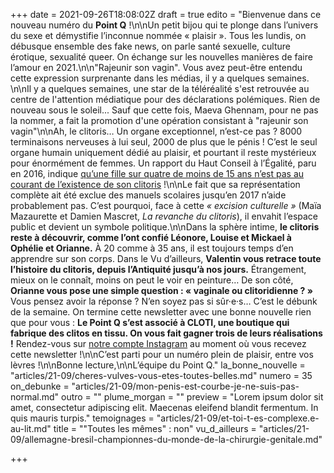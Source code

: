 +++
date = 2021-09-26T18:08:02Z
draft = true
edito = "Bienvenue dans ce nouveau numéro du **Point Q** !\n\nUn petit bijou qui te plonge dans l’univers du sexe et démystifie l’inconnue nommée « plaisir ». Tous les lundis, on débusque ensemble des fake news, on parle santé sexuelle, culture érotique, sexualité queer. On échange sur les nouvelles manières de faire l’amour en 2021.\n\n\"Rajeunir son vagin\". Vous avez peut-être entendu cette expression surprenante dans les médias, il y a quelques semaines. \n\nIl y a quelques semaines, une star de la téléréalité s'est retrouvée au centre de l'attention médiatique pour des déclarations polémiques. Rien de nouveau sous le soleil... Sauf que cette fois, Maeva Ghennam, pour ne pas la nommer, a fait la promotion d'une opération consistant à \"rajeunir son vagin\"\n\nAh, le clitoris… Un organe exceptionnel, n’est-ce pas ? 8000 terminaisons nerveuses à lui seul, 2000 de plus que le pénis ! C’est le seul organe humain uniquement dédié au plaisir, et pourtant il reste mystérieux pour énormément de femmes. Un rapport du Haut Conseil à l’Égalité, paru en 2016, indique [qu’une fille sur quatre de moins de 15 ans n’est pas au courant de l’existence de son clitoris](https://www.haut-conseil-egalite.gouv.fr/sante-droits-sexuels-et-reproductifs/travaux-du-hce/article/rapport-relatif-a-l-education-a-la#top) !\n\nLe fait que sa représentation complète ait été exclue des manuels scolaires jusqu’en 2017 n’aide probablement pas. C’est pourquoi, face à cette _« excision culturelle »_ (Maïa Mazaurette et Damien Mascret, _La revanche du clitoris_), il envahit l’espace public et devient un symbole politique.\n\nDans la sphère intime, **le clitoris reste à découvrir, comme l’ont confié Léonore, Louise et Mickael à Ophélie et Orianne.** À 20 comme à 35 ans, il est toujours temps d’en apprendre sur son corps. Dans le Vu d’ailleurs, **Valentin vous retrace toute l’histoire du clitoris, depuis l’Antiquité jusqu’à nos jours.** Étrangement, mieux on le connaît, moins on peut le voir en peinture… De son côté, **Orianne vous pose une simple question : « vaginale ou clitoridienne ? »** Vous pensez avoir la réponse ? N’en soyez pas si sûr·e·s… C’est le débunk de la semaine. On termine cette newsletter avec une bonne nouvelle rien que pour vous : **Le Point Q s’est associé à CLOTI, une boutique qui fabrique des clitos en tissu. On vous fait gagner trois de leurs réalisations !** Rendez-vous sur [notre compte Instagram](https://www.instagram.com/lepoint.q/?hl=fr) au moment où vous recevez cette newsletter !\n\nC’est parti pour un numéro plein de plaisir, entre vos lèvres !\n\nBonne lecture,\n\nL’équipe du Point Q."
la_bonne_nouvelle = "articles/21-09/cheres-vulves-vous-etes-toutes-belles.md"
numero = 35
on_debunke = "articles/21-09/mon-penis-est-courbe-je-ne-suis-pas-normal.md"
outro = ""
plume_morgan = ""
preview = "Lorem ipsum dolor sit amet, consectetur adipiscing elit. Maecenas eleifend blandit fermentum. In quis mauris turpis."
temoignages = "articles/21-09/et-toi-t-es-complexe.e-au-lit.md"
title = "\"Toutes les mêmes\" : non"
vu_d_ailleurs = "articles/21-09/allemagne-bresil-championnes-du-monde-de-la-chirurgie-genitale.md"

+++
